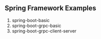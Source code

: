 ## Spring Framework Examples

1.  spring-boot-basic
2.  spring-boot-grpc-basic
3.  spring-boot-grpc-client-server

